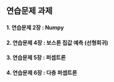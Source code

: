 ## 연습문제 과제

#### 1. 연습문제 2장 : Numpy
#### 2. 연습문제 4장 : 보스톤 집값 예측 (선형회귀)
#### 3. 연습문제 5장 : 퍼셉트론
#### 4. 연습문제 6장 : 다층 퍼셉트론
